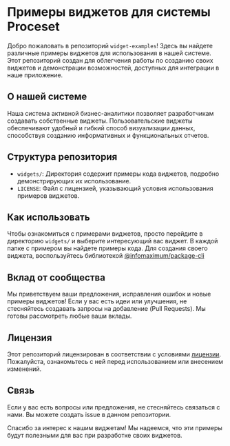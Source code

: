 # Примеры виджетов для системы Proceset

Добро пожаловать в репозиторий `widget-examples`! Здесь вы найдете различные примеры виджетов для использования в нашей системе. Этот репозиторий создан для облегчения работы по созданию своих виджетов и демонстрации возможностей, доступных для интеграции в наше приложение.

## О нашей системе

Наша система активной бизнес-аналитики позволяет разработчикам создавать собственные виджеты. Пользовательские виджеты обеспечивают удобный и гибкий способ визуализации данных, способствуя созданию информативных и функциональных отчетов.

## Структура репозитория

- `widgets/`: Директория содержит примеры кода виджетов, подробно демонстрирующих их использование.
- `LICENSE`: Файл с лицензией, указывающий условия использования примеров виджетов.

## Как использовать

Чтобы ознакомиться с примерами виджетов, просто перейдите в директорию `widgets/` и выберите интересующий вас виджет. В каждой папке с примером вы найдете примеры кода. Для создания своего виджета, воспользуйтесь библиотекой [@infomaximum/package-cli](https://github.com/Infomaximum/package-cli)

## Вклад от сообщества

Мы приветствуем ваши предложения, исправления ошибок и новые примеры виджетов! Если у вас есть идеи или улучшения, не стесняйтесь создавать запросы на добавление (Pull Requests). Мы готовы рассмотреть любые ваши вклады.

## Лицензия

Этот репозиторий лицензирован в соответствии с условиями [лицензии](LICENSE). Пожалуйста, ознакомьтесь с ней перед использованием или внесением изменений.

## Связь

Если у вас есть вопросы или предложения, не стесняйтесь связаться с нами. Вы можете создать issue в данном репозитории.

Спасибо за интерес к нашим виджетам! Мы надеемся, что эти примеры будут полезными для вас при разработке своих виджетов.
